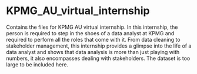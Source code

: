 # KPMG_AU_virtual_internship
Contains the files for KPMG AU virtual internship. In this internship, the person is required to step in the shoes of a data analyst at KPMG and required to perform all the roles that come with it. From data cleaning to stakeholder management, this internship provides a glimpse into the life of a data analyst and shows that data analysis is more than just playing with numbers, it also encompasses dealing with stakeholders.
The dataset is too large to be included here. 
